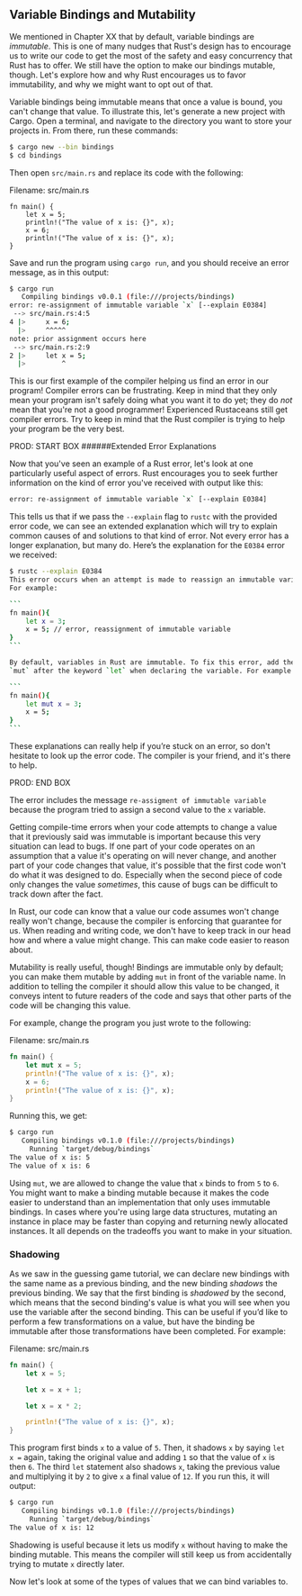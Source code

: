 ## Variable Bindings and Mutability

We mentioned in Chapter XX that by default, variable bindings are *immutable*.
This is one of many nudges that Rust's design has to encourage us to write our
code to get the most of the safety and easy concurrency that Rust has to offer.
We still have the option to make our bindings mutable, though. Let's explore
how and why Rust encourages us to favor immutability, and why we might want to
opt out of that.

Variable bindings being immutable means that once a value is bound, you can't
change that value. To illustrate this, let's generate a new project with Cargo.
Open a terminal, and navigate to the directory you want to store your projects
in. From there, run these commands:

```bash
$ cargo new --bin bindings
$ cd bindings
```

Then open `src/main.rs` and replace its code with the following:

Filename: src/main.rs

```rust,ignore
fn main() {
    let x = 5;
    println!("The value of x is: {}", x);
    x = 6;
    println!("The value of x is: {}", x);
}
```

Save and run the program using `cargo run`, and you should receive an error
message, as in this output:

```bash
$ cargo run
   Compiling bindings v0.0.1 (file:///projects/bindings)
error: re-assignment of immutable variable `x` [--explain E0384]
 --> src/main.rs:4:5
4 |>     x = 6;
  |>     ^^^^^
note: prior assignment occurs here
 --> src/main.rs:2:9
2 |>     let x = 5;
  |>         ^
```

This is our first example of the compiler helping us find an error in our
program! Compiler errors can be frustrating. Keep in mind that they only mean
your program isn't safely doing what you want it to do yet; they do _not_ mean
that you're not a good programmer! Experienced Rustaceans still get compiler
errors. Try to keep in mind that the Rust compiler is trying to help your
program be the very best.

PROD: START BOX
######Extended Error Explanations

Now that you've seen an example of a Rust error, let's look at one particularly
useful aspect of errors. Rust encourages you to seek further information on the
kind of error you've received with output like this:

```bash
error: re-assignment of immutable variable `x` [--explain E0384]
```

This tells us that if we pass the `--explain` flag to `rustc` with the provided
error code, we can see an extended explanation which will try to explain common
causes of and solutions to that kind of error. Not every error has a longer
explanation, but many do. Here’s the explanation for the `E0384` error we
received:

````bash
$ rustc --explain E0384
This error occurs when an attempt is made to reassign an immutable variable.
For example:

```
fn main(){
    let x = 3;
    x = 5; // error, reassignment of immutable variable
}
```

By default, variables in Rust are immutable. To fix this error, add the keyword
`mut` after the keyword `let` when declaring the variable. For example:

```
fn main(){
    let mut x = 3;
    x = 5;
}
```
````

These explanations can really help if you’re stuck on an error, so don't
hesitate to look up the error code. The compiler is your friend, and it's there
to help.

PROD: END BOX

The error includes the message `re-assigment of immutable variable` because the
program tried to assign a second value to the `x` variable.

Getting compile-time errors when your code attempts to change a value that it
previously said was immutable is important because this very situation can lead
to bugs. If one part of your code operates on an assumption that a value it's
operating on will never change, and another part of your code changes that
value, it's possible that the first code won't do what it was designed to do.
Especially when the second piece of code only changes the value _sometimes_,
this cause of bugs can be difficult to track down after the fact.

In Rust, our code can know that a value our code assumes won't change really
won't change, because the compiler is enforcing that guarantee for us. When
reading and writing code, we don't have to keep track in our head how and where
a value might change. This can make code easier to reason about.

Mutability is really useful, though! Bindings are immutable only by default;
you can make them mutable by adding `mut` in front of the variable name. In
addition to telling the compiler it should allow this value to be changed, it
conveys intent to future readers of the code and says that other parts of the
code will be changing this value.

For example, change the program you just wrote to the following:

Filename: src/main.rs

```rust
fn main() {
    let mut x = 5;
    println!("The value of x is: {}", x);
    x = 6;
    println!("The value of x is: {}", x);
}
```

Running this, we get:

```bash
$ cargo run
   Compiling bindings v0.1.0 (file:///projects/bindings)
     Running `target/debug/bindings`
The value of x is: 5
The value of x is: 6
```

Using `mut`, we are allowed to change the value that `x` binds to from `5` to
`6`. You might want to make a binding mutable because it makes the code easier
to understand than an implementation that only uses immutable bindings. In
cases where you're using large data structures, mutating an instance in place
may be faster than copying and returning newly allocated instances. It all
depends on the tradeoffs you want to make in your situation.

### Shadowing

As we saw in the guessing game tutorial, we can declare new bindings with the
same name as a previous binding, and the new binding *shadows* the previous
binding. We say that the first binding is *shadowed* by the second, which means
that the second binding's value is what you will see when you use the variable
after the second binding. This can be useful if you’d like to perform a few
transformations on a value, but have the binding be immutable after those
transformations have been completed. For example:

Filename: src/main.rs

```rust
fn main() {
    let x = 5;

    let x = x + 1;

    let x = x * 2;

    println!("The value of x is: {}", x);
}
```

This program first binds `x` to a value of `5`. Then, it shadows `x` by saying
`let x =` again, taking the original value and adding `1` so that the value of
`x` is then `6`. The third `let` statement also shadows `x`, taking the
previous value and multiplying it by `2` to give `x` a final value of `12`. If
you run this, it will output:

```bash
$ cargo run
   Compiling bindings v0.1.0 (file:///projects/bindings)
     Running `target/debug/bindings`
The value of x is: 12
```

Shadowing is useful because it lets us modify `x` without having to make the
binding mutable. This means the compiler will still keep us from accidentally
trying to mutate `x` directly later.

Now let's look at some of the types of values that we can bind variables to.
